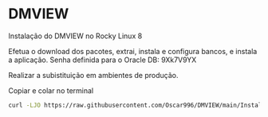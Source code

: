 # DMVIEW
Instalação do DMVIEW no Rocky Linux 8

Efetua o download dos pacotes, extrai, instala e configura bancos, e instala a aplicação.
Senha definida para o Oracle DB:
9Xk7V9YX

Realizar a subistituição em ambientes de produção.

Copiar e colar no terminal

```bash
curl -LJO https://raw.githubusercontent.com/Oscar996/DMVIEW/main/Instalacao%20DMView.sh && chmod +x Instalacao%20DMView.sh && time ./Instalacao%20DMView.sh
```

